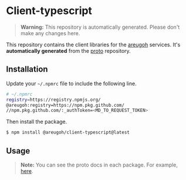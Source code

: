 # Client-typescript

> **Warning:** This repository is automatically generated. Please don't make any changes here.

This repository contains the client libraries for the [areugoh](https://github.com/areugoh) services.
It's **automatically generated** from the [proto](https://github.com/areugoh/proto) repository.

## Installation

Update your `~/.npmrc` file to include the following line.

```bash
# ~/.npmrc
registry=https://registry.npmjs.org/
@areugoh:registry=https://npm.pkg.github.com/
//npm.pkg.github.com/:_authToken=<MD_TO_REQUEST_TOKEN>
```
Then install the package.

```bash
$ npm install @areugoh/client-typescript@latest
```

## Usage

> **Note:** You can see the proto docs in each package. For example, [here](https://github.com/areugoh/proto/blob/main/proto/greenspace/api/v1/README.md).

```javascript
```
